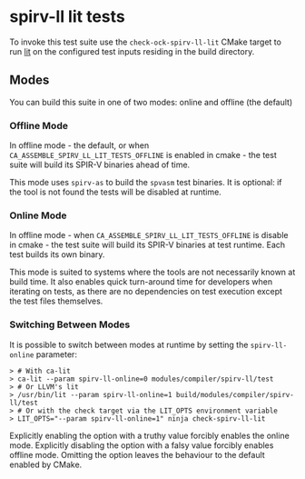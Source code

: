 # spirv-ll lit tests

To invoke this test suite use the `check-ock-spirv-ll-lit` CMake target to run
[lit][lit] on the configured test inputs residing in the build directory.

## Modes

You can build this suite in one of two modes: online and offline (the default)

### Offline Mode

In offline mode - the default, or when `CA_ASSEMBLE_SPIRV_LL_LIT_TESTS_OFFLINE`
is enabled in cmake - the test suite will build its SPIR-V binaries ahead of
time.

This mode uses `spirv-as` to build the `spvasm` test binaries. It is optional:
if the tool is not found the tests will be disabled at runtime.

### Online Mode

In offline mode - when `CA_ASSEMBLE_SPIRV_LL_LIT_TESTS_OFFLINE`
is disable in cmake - the test suite will build its SPIR-V binaries at test
runtime. Each test builds its own binary.

This mode is suited to systems where the tools are not necessarily known at
build time. It also enables quick turn-around time for developers when
iterating on tests, as there are no dependencies on test execution except the
test files themselves.

### Switching Between Modes

It is possible to switch between modes at runtime by setting the
``spirv-ll-online`` parameter:

```
> # With ca-lit
> ca-lit --param spirv-ll-online=0 modules/compiler/spirv-ll/test
> # Or LLVM's lit
> /usr/bin/lit --param spirv-ll-online=1 build/modules/compiler/spirv-ll/test
> # Or with the check target via the LIT_OPTS environment variable
> LIT_OPTS="--param spirv-ll-online=1" ninja check-spirv-ll-lit
```

Explicitly enabling the option with a truthy value forcibly enables the online
mode. Explicitly disabling the option with a falsy value forcibly enables
offline mode. Omitting the option leaves the behaviour to the default enabled
by CMake.

[lit]: https://pypi.org/project/lit/
